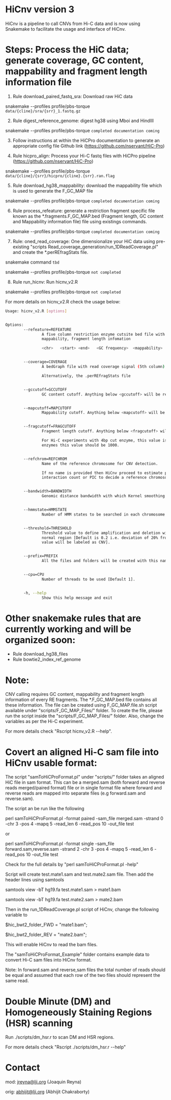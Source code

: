 # HiCnv version 3

HiCnv is a pipeline to call CNVs from Hi-C data and is now using Snakemake to facilitate the usage and interface of HiCnv.

# Steps: Process the HiC data; generate coverage, GC content, mappability and fragment length information file

1) Rule download_paired_fastq_sra: Download raw HiC data 

snakemake --profiles profile/pbs-torque `data/{cline}/sra/{srr}_1.fastq.gz`

2) Rule digest_reference_genome: digest hg38 using Mboi and HindIII

snakemake --profiles profile/pbs-torque `completed documentation coming`

3) Follow instructions at within the HiCPro documentation to generate an appropriate config file
Github link (https://github.com/nservant/HiC-Pro)

4) Rule hicpro_align: Process your Hi-C fastq files with HiCPro pipeline (https://github.com/nservant/HiC-Pro)

snakemake --profiles profile/pbs-torque `data/{cline}/{srr}/hicpro/{cline}.{srr}.ran.flag`

5) Rule download_hg38_mappability: download the mappability file which is used to generate the F_GC_MAP file

snakemake --profiles profile/pbs-torque `completed documentation coming`

6) Rule process_refeature: generate a restriction fragment specific file known as the *.fragments.F_GC_MAP.bed (Fragment length, GC content and Mappability information file) 
file using existings commands. 

snakemake --profiles profile/pbs-torque `completed documentation coming`

7) Rule: oned_read_coverage: One dimensionalize your HiC data using pre-existing "scripts Read_coverage_generation/run_1DReadCoverage.pl" and create the *.perREfragStats file.

snakemake command `tbd`

snakemake --profiles profile/pbs-torque `not completed`

8) Rule run_hicnv: Run hicnv_v2.R

snakemake --profiles profile/pbs-torque `not completed`

For more details on hicnv_v2.R check the usage below:

```bash
Usage: hicnv_v2.R [options]


Options:
        --refeature=REFEATURE
                A five column restriction enzyme cutsite bed file with GC content,
                mappability, fragment length infomation

                <chr>   <start> <end>   <GC frequency>  <mappability>   <fragment length>


        --coverage=COVERAGE
                A bedGraph file with read coverage signal (5th column).

                Alternatively, the .perREfragStats file


        --gccutoff=GCCUTOFF
                GC content cutoff. Anything below <gccutoff> will be removed [Default is 0.2].


        --mapcutoff=MAPCUTOFF
                Mappability cutoff. Anything below <mapcutoff> will be removed [Default is 0.5].


        --fragcutoff=FRAGCUTOFF
                Fragment length cutoff. Anything below <fragcutoff> will be removed [Default is 150].

                For Hi-C experiments with 4bp cut enzyme, this value is 150, for 6bp
                enzymes this value should be 1000.


        --refchrom=REFCHROM
                Name of the reference chromosome for CNV detection.

                If no name is provided then HiCnv proceed to estimate proportion of
                interaction count or PIC to decide a reference chromosome.


        --bandwidth=BANDWIDTH
                Genomic distance bandwidth with which Kernel smoothing will be performed [Default 1Mb].


        --hmmstate=HMMSTATE
                Number of HMM states to be searched in each chromosome [Default 10].


        --threshold=THRESHOLD
                Threshold value to define amplification and deletion with respect to
                normal region [Default is 0.2 i.e. deviation of 20% from mean normal
                value will be labeled as CNV].


        --prefix=PREFIX
                All the files and folders will be created with this name.


        --cpu=CPU
                Number of threads to be used [Default 1].


        -h, --help
                Show this help message and exit
```

# Other snakemake rules that are currently working and will be organized soon:
- Rule download_hg38_files
- Rule bowtie2_index_ref_genome

# Note:

CNV calling requires GC content, mappability and fragment length information of every RE
fragments. The *.F_GC_MAP.bed file contains all these information.  The file can be
created using F_GC_MAP.file.sh script available under "scripts/F_GC_MAP_Files/" folder.
To create the file, please run the script inside the "scripts/F_GC_MAP_Files/" folder.
Also, change the variables as per the Hi-C experiment.

For more details check "Rscript hicnv_v2.R --help".

# Covert an aligned Hi-C sam file into HiCnv usable format:

The script "samToHiCProFormat.pl" under "scripts/" folder takes an aligned HiC file in
sam format. This can be a merged.sam (both forward and reverse reads merged/paired
format) file or in single format file where forward and reverse reads are mapped into
separate files (e.g forward.sam and reverse.sam).

The script an be run like the following

perl samToHiCProFormat.pl -format paired -sam_file merged.sam -strand 0 -chr 3 -pos 4 -mapq 5 -read_len 6 -read_pos 10 -out_file test

or 

perl samToHiCProFormat.pl -format single -sam_file forward.sam,reverse.sam -strand 2 -chr 3 -pos 4 -mapq 5 -read_len 6 -read_pos 10 -out_file test

Check for the full details by "perl samToHiCProFormat.pl -help"

Script will create test.mate1.sam and test.mate2.sam file. Then add the header lines using samtools

samtools view -bT hg19.fa test.mate1.sam > mate1.bam

samtools view -bT hg19.fa test.mate2.sam > mate2.bam

Then in the run_1DReadCoverage.pl script of HiCnv, change the following variable to 

$hic_bwt2_folder_FWD = "mate1.bam";

$hic_bwt2_folder_REV = "mate2.bam";

This will enable HiCnv to read the bam files.

The "samToHiCProFormat_Example" folder contains example data to convert Hi-C sam files
into HiCnv format.

Note: In forward.sam and reverse,sam files the total number of reads should be equal
and assumed that each row of the two files should represent the same read.

# Double Minute (DM) and Homogeneously Staining Regions (HSR) scanning

Run ./scripts/dm_hsr.r to scan DM and HSR regions. 

For more details check "Rscript ./scripts/dm_hsr.r --help"

# Contact

mod: jreyna@lji.org (Joaquin Reyna)

orig: abhijit@lji.org (Abhijit Chakraborty)
